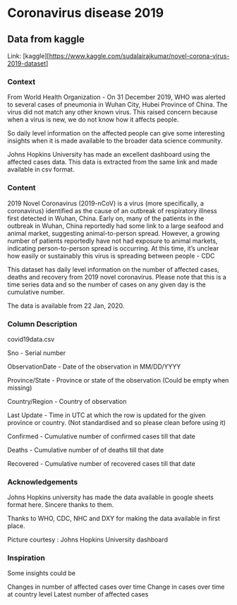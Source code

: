 # Coronavirus disease 2019

## Data from kaggle
Link: [kaggle][https://www.kaggle.com/sudalairajkumar/novel-corona-virus-2019-dataset]

### Context
From World Health Organization - On 31 December 2019, WHO was alerted to several cases of pneumonia in Wuhan City, Hubei Province of China. The virus did not match any other known virus. This raised concern because when a virus is new, we do not know how it affects people.

So daily level information on the affected people can give some interesting insights when it is made available to the broader data science community.

Johns Hopkins University has made an excellent dashboard using the affected cases data. This data is extracted from the same link and made available in csv format.

### Content
2019 Novel Coronavirus (2019-nCoV) is a virus (more specifically, a coronavirus) identified as the cause of an outbreak of respiratory illness first detected in Wuhan, China. Early on, many of the patients in the outbreak in Wuhan, China reportedly had some link to a large seafood and animal market, suggesting animal-to-person spread. However, a growing number of patients reportedly have not had exposure to animal markets, indicating person-to-person spread is occurring. At this time, it’s unclear how easily or sustainably this virus is spreading between people - CDC

This dataset has daily level information on the number of affected cases, deaths and recovery from 2019 novel coronavirus. Please note that this is a time series data and so the number of cases on any given day is the cumulative number.

The data is available from 22 Jan, 2020.

### Column Description
covid19data.csv

Sno - Serial number

ObservationDate - Date of the observation in MM/DD/YYYY

Province/State - Province or state of the observation (Could be empty when missing)

Country/Region - Country of observation

Last Update - Time in UTC at which the row is updated for the given province or country. (Not standardised and so please clean before using it)

Confirmed - Cumulative number of confirmed cases till that date

Deaths - Cumulative number of of deaths till that date

Recovered - Cumulative number of recovered cases till that date


### Acknowledgements
Johns Hopkins university has made the data available in google sheets format here. Sincere thanks to them.

Thanks to WHO, CDC, NHC and DXY for making the data available in first place.

Picture courtesy : Johns Hopkins University dashboard

### Inspiration
Some insights could be

Changes in number of affected cases over time
Change in cases over time at country level
Latest number of affected cases